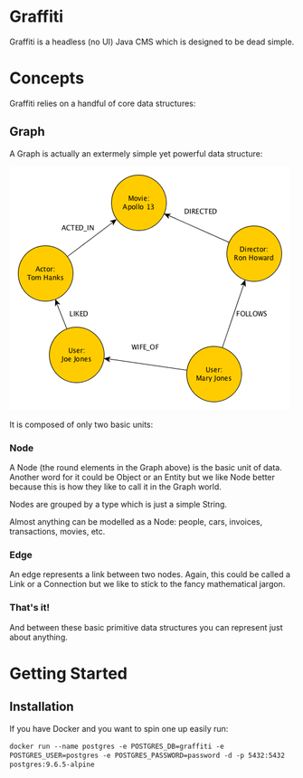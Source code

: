 # Graffiti

Graffiti is a headless (no UI) Java CMS which is designed to be dead simple. 

# Concepts

Graffiti relies on a handful of core data structures: 

## Graph

A Graph is actually an extermely simple yet powerful data structure:

![alt text](graph.png "Graph")

It is composed of only two basic units:

### Node

A Node (the round elements in the Graph above) is the basic unit of data. Another word for it could be Object or an Entity but we like Node better because this is how they like to call it in the Graph world.

Nodes are grouped by a type which is just a simple String.

Almost anything can be modelled as a Node: people, cars, invoices, transactions, movies, etc.  

### Edge

An edge represents a link between two nodes. Again, this could be called a Link or a Connection but we like to stick to the fancy mathematical jargon.

### That's it!

And between these basic primitive data structures you can represent just about anything.


# Getting Started

## Installation

If you have Docker and you want to spin one up easily run:

```
docker run --name postgres -e POSTGRES_DB=graffiti -e POSTGRES_USER=postgres -e POSTGRES_PASSWORD=password -d -p 5432:5432 postgres:9.6.5-alpine
```


